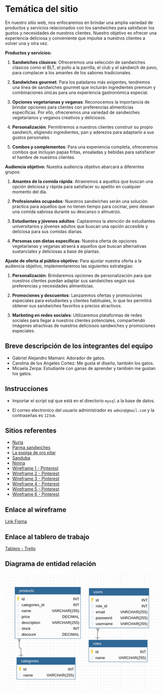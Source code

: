 # Temática del sitio

En nuestro sitio web, nos enfocaremos en brindar una amplia variedad de productos y servicios relacionados con los sandwiches para satisfacer los gustos y necesidades de nuestros clientes. Nuestro objetivo es ofrecer una experiencia deliciosa y conveniente que impulse a nuestros clientes a volver una y otra vez.

**Productos y servicios:**

1. **Sandwiches clásicos**: Ofreceremos una selección de sandwiches clásicos como el BLT, el pollo a la parrilla, el club y el sándwich de pavo, para complacer a los amantes de los sabores tradicionales.

2. **Sandwiches gourmet**: Para los paladares más exigentes, tendremos una línea de sandwiches gourmet que incluirán ingredientes premium y combinaciones únicas para una experiencia gastronómica especial.

3. **Opciones vegetarianas y veganas**: Reconocemos la importancia de brindar opciones para clientes con preferencias alimenticias específicas. Por ello, ofreceremos una variedad de sandwiches vegetarianos y veganos creativos y deliciosos.

4. **Personalización**: Permitiremos a nuestros clientes construir su propio sandwich, eligiendo ingredientes, pan y aderezos para adaptarlo a sus gustos personales.

5. **Combos y complementos**: Para una experiencia completa, ofreceremos combos que incluyan papas fritas, ensaladas y bebidas para satisfacer el hambre de nuestros clientes.

**Audiencia objetivo:**
Nuestra audiencia objetivo abarcará a diferentes grupos:

1. **Amantes de la comida rápida**: Atraeremos a aquellos que buscan una opción deliciosa y rápida para satisfacer su apetito en cualquier momento del día.

2. **Profesionales ocupados**: Nuestros sandwiches serán una solución práctica para aquellos que no tienen tiempo para cocinar, pero desean una comida sabrosa durante su descanso o almuerzo.

3. **Estudiantes y jóvenes adultos**: Captaremos la atención de estudiantes universitarios y jóvenes adultos que buscan una opción accesible y deliciosa para sus comidas diarias.

4. **Personas con dietas específicas**: Nuestra oferta de opciones vegetarianas y veganas atraerá a aquellos que buscan alternativas sustanciales y deliciosas a base de plantas.

**Ajuste de oferta al público objetivo:**
Para ajustar nuestra oferta a la audiencia objetivo, implementaremos las siguientes estrategias:

1. **Personalización**: Brindaremos opciones de personalización para que nuestros clientes puedan adaptar sus sandwiches según sus preferencias y necesidades alimenticias.

2. **Promociones y descuentos**: Lanzaremos ofertas y promociones especiales para estudiantes y clientes habituales, lo que les permitirá obtener sus sandwiches favoritos a precios atractivos.

3. **Marketing en redes sociales**: Utilizaremos plataformas de redes sociales para llegar a nuestros clientes potenciales, compartiendo imágenes atractivas de nuestros deliciosos sandwiches y promociones especiales.

## Breve descripción de los integrantes del equipo

- Gabriel Alejandro Mamani: Adorador de gatos.
- Carolina de los Angeles Cortez: Me gusta el diseño, también los gatos.
- Micaela Zerpa: Estudiante con ganas de aprender y también me gustan los gatos.

## Instrucciones

- Importar el script sql que está en el directorio `mysql` a la base de datos.

- El correo electronico del usuario administrador es `admin@gmail.com` y la contraseñas es `123ok`.

## Sitios referentes

- [Nuria](https://www.nuria.com.ar/producto/triples-rucula-y-queso)
- [Parma sandwiches](http://parmasandwiches.com.ar)
- [La espiga de oro pilar](https://www.laespigadeoropilar.com.ar/product-page/sandwiches-de-miga-premium)
- [Sanduba](https://www.sanduba.com.ar)
- [Ninina](https://ninina.com/collections/sandwiches)
- [Wireframe 1 - Pinterest](https://ar.pinterest.com/pin/4925880834938551)
- [Wireframe 2 - Pinterest]( https://ar.pinterest.com/pin/258745941081872529/)
- [Wireframe 3 - Pinterest](https://ar.pinterest.com/pin/797981627750078513/)
- [Wireframe 4 - Pinterest](https://ar.pinterest.com/pin/327636941651828236/)
- [Wireframe 5 - Pinterest](https://ar.pinterest.com/pin/405183297736784752/)
- [Wireframe 6 - Pinterest](https://ar.pinterest.com/pin/780741285415899055/)

## Enlace al wireframe

[Link Figma](https://www.figma.com/file/LRzGn4ZlnLizWbAvRx4Vdq/Sandwich-E-commerce?type=design&node-id=0-1&mode=design&t=IgG0piQngLnrVtF7-0)

## Enlace al tablero de trabajo

[Tablero - Trello](https://trello.com/b/sKstrtGd/proyecto-integrador)

## Diagrama de entidad relación

![Diagrama de entidad relación](sanwi_der.png)
